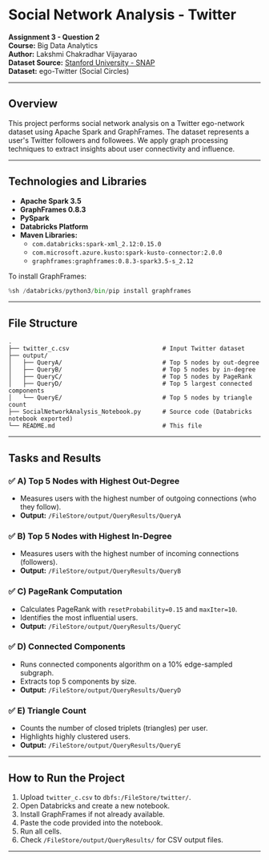 # Social Network Analysis - Twitter  
**Assignment 3 - Question 2**  
**Course:** Big Data Analytics  
**Author:** Lakshmi Chakradhar Vijayarao  
**Dataset Source:** [Stanford University - SNAP](https://snap.stanford.edu/data/ego-Twitter.html)  
**Dataset:** ego-Twitter (Social Circles)  

---

## Overview
This project performs social network analysis on a Twitter ego-network dataset using Apache Spark and GraphFrames. The dataset represents a user's Twitter followers and followees. We apply graph processing techniques to extract insights about user connectivity and influence.

---

## Technologies and Libraries

- **Apache Spark 3.5**
- **GraphFrames 0.8.3**
- **PySpark**
- **Databricks Platform**
- **Maven Libraries:**
  - `com.databricks:spark-xml_2.12:0.15.0`
  - `com.microsoft.azure.kusto:spark-kusto-connector:2.0.0`
  - `graphframes:graphframes:0.8.3-spark3.5-s_2.12`

To install GraphFrames:
```python
%sh /databricks/python3/bin/pip install graphframes
````

---

## File Structure

```
.
├── twitter_c.csv                          # Input Twitter dataset
├── output/
│   ├── QueryA/                            # Top 5 nodes by out-degree
│   ├── QueryB/                            # Top 5 nodes by in-degree
│   ├── QueryC/                            # Top 5 nodes by PageRank
│   ├── QueryD/                            # Top 5 largest connected components
│   └── QueryE/                            # Top 5 nodes by triangle count
├── SocialNetworkAnalysis_Notebook.py      # Source code (Databricks notebook exported)
└── README.md                              # This file
```

---

## Tasks and Results

### ✅ A) Top 5 Nodes with Highest Out-Degree

* Measures users with the highest number of outgoing connections (who they follow).
* **Output:** `/FileStore/output/QueryResults/QueryA`

### ✅ B) Top 5 Nodes with Highest In-Degree

* Measures users with the highest number of incoming connections (followers).
* **Output:** `/FileStore/output/QueryResults/QueryB`

### ✅ C) PageRank Computation

* Calculates PageRank with `resetProbability=0.15` and `maxIter=10`.
* Identifies the most influential users.
* **Output:** `/FileStore/output/QueryResults/QueryC`

### ✅ D) Connected Components

* Runs connected components algorithm on a 10% edge-sampled subgraph.
* Extracts top 5 components by size.
* **Output:** `/FileStore/output/QueryResults/QueryD`

### ✅ E) Triangle Count

* Counts the number of closed triplets (triangles) per user.
* Highlights highly clustered users.
* **Output:** `/FileStore/output/QueryResults/QueryE`

---

## How to Run the Project

1. Upload `twitter_c.csv` to `dbfs:/FileStore/twitter/`.
2. Open Databricks and create a new notebook.
3. Install GraphFrames if not already available.
4. Paste the code provided into the notebook.
5. Run all cells.
6. Check `/FileStore/output/QueryResults/` for CSV output files.

---




